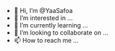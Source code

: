- 👋 Hi, I’m @YaaSafoa
- 👀 I’m interested in ...
- 🌱 I’m currently learning ...
- 💞️ I’m looking to collaborate on ...
- 📫 How to reach me ...

<!---
YaaSafoa/YaaSafoa is a ✨ special ✨ repository because its `README.md` (this file) appears on your GitHub profile.
You can click the Preview link to take a look at your changes.
--->

